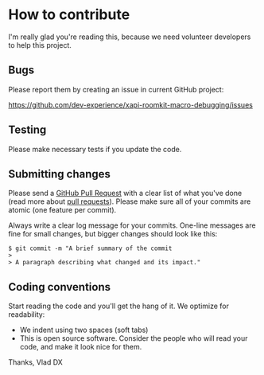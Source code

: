 # How to contribute

I'm really glad you're reading this, because we need volunteer developers to help this project.

## Bugs

Please report them by creating an issue in current GitHub project:

https://github.com/dev-experience/xapi-roomkit-macro-debugging/issues

## Testing

Please make necessary tests if you update the code.

## Submitting changes

Please send a [GitHub Pull Request](https://github.com/dev-experience/xapi-roomkit-macro-debugging/pull/new/master) with a clear list of what you've done (read more about [pull requests](http://help.github.com/pull-requests/)). Please make sure all of your commits are atomic (one feature per commit).

Always write a clear log message for your commits. One-line messages are fine for small changes, but bigger changes should look like this:

    $ git commit -m "A brief summary of the commit
    > 
    > A paragraph describing what changed and its impact."

## Coding conventions

Start reading the code and you'll get the hang of it. We optimize for readability:

  * We indent using two spaces (soft tabs)
  * This is open source software. Consider the people who will read your code, and make it look nice for them.

Thanks,
Vlad DX